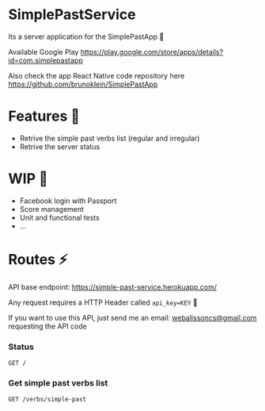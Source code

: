 # SimplePastService
Its a server application for the SimplePastApp :see_no_evil:

Available Google Play
https://play.google.com/store/apps/details?id=com.simplepastapp

Also check the app React Native code repository here
https://github.com/brunoklein/SimplePastApp


# Features :green_heart:
- Retrive the simple past verbs list (regular and irregular)
- Retrive the server status

# WIP :rocket:
- Facebook login with Passport
- Score management
- Unit and functional tests
- ...


# Routes :zap:

API base endpoint: https://simple-past-service.herokuapp.com/

Any request requires a HTTP Header called `api_key=KEY` :rotating_light:

If you want to use this API, just send me an email: webalissoncs@gmail.com
requesting the API code

### Status 
```
GET /
```

### Get simple past verbs list

```
GET /verbs/simple-past
```
